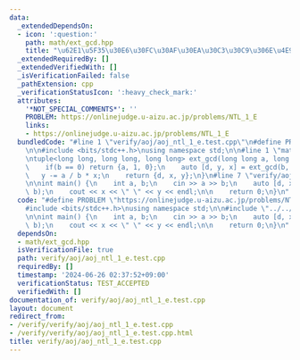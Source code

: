 ```yaml
---
data:
  _extendedDependsOn:
  - icon: ':question:'
    path: math/ext_gcd.hpp
    title: "\u62E1\u5F35\u30E6\u30FC\u30AF\u30EA\u30C3\u30C9\u306E\u4E92\u9664\u6CD5"
  _extendedRequiredBy: []
  _extendedVerifiedWith: []
  _isVerificationFailed: false
  _pathExtension: cpp
  _verificationStatusIcon: ':heavy_check_mark:'
  attributes:
    '*NOT_SPECIAL_COMMENTS*': ''
    PROBLEM: https://onlinejudge.u-aizu.ac.jp/problems/NTL_1_E
    links:
    - https://onlinejudge.u-aizu.ac.jp/problems/NTL_1_E
  bundledCode: "#line 1 \"verify/aoj/aoj_ntl_1_e.test.cpp\"\n#define PROBLEM \"https://onlinejudge.u-aizu.ac.jp/problems/NTL_1_E\"\
    \n\n#include <bits/stdc++.h>\nusing namespace std;\n\n#line 1 \"math/ext_gcd.hpp\"\
    \ntuple<long long, long long, long long> ext_gcd(long long a, long long b) {\n\
    \    if(b == 0) return {a, 1, 0};\n    auto [d, y, x] = ext_gcd(b, a % b);\n \
    \   y -= a / b * x;\n    return {d, x, y};\n}\n#line 7 \"verify/aoj/aoj_ntl_1_e.test.cpp\"\
    \n\nint main() {\n    int a, b;\n    cin >> a >> b;\n    auto [d, x, y] = ext_gcd(a,\
    \ b);\n    cout << x << \" \" << y << endl;\n\n    return 0;\n}\n"
  code: "#define PROBLEM \"https://onlinejudge.u-aizu.ac.jp/problems/NTL_1_E\"\n\n\
    #include <bits/stdc++.h>\nusing namespace std;\n\n#include \"../../math/ext_gcd.hpp\"\
    \n\nint main() {\n    int a, b;\n    cin >> a >> b;\n    auto [d, x, y] = ext_gcd(a,\
    \ b);\n    cout << x << \" \" << y << endl;\n\n    return 0;\n}\n"
  dependsOn:
  - math/ext_gcd.hpp
  isVerificationFile: true
  path: verify/aoj/aoj_ntl_1_e.test.cpp
  requiredBy: []
  timestamp: '2024-06-26 02:37:52+09:00'
  verificationStatus: TEST_ACCEPTED
  verifiedWith: []
documentation_of: verify/aoj/aoj_ntl_1_e.test.cpp
layout: document
redirect_from:
- /verify/verify/aoj/aoj_ntl_1_e.test.cpp
- /verify/verify/aoj/aoj_ntl_1_e.test.cpp.html
title: verify/aoj/aoj_ntl_1_e.test.cpp
---
```

